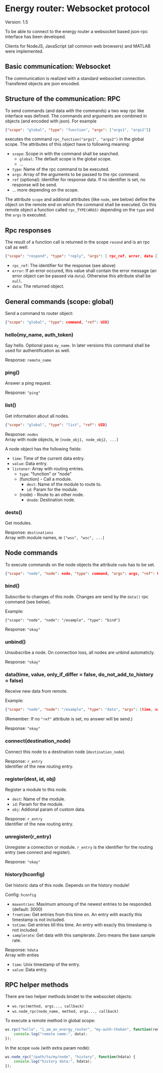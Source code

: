 # Energy router: Websocket protocol

Version: 1.5

To be able to connect to the energy router a websocket based json-rpc interface has been developed.

Clients for NodeJS, JavaScript (all common web browsers) and MATLAB were implemented.

## Basic communication: Websocket

The communication is realized with a standard websocket connection. Transfered objects are json encoded.

## Structure of the communication: RPC

To send commands (and data with the commands) a two way rpc like interface was defined. The commands and arguments are combined in objects (and encoded with json). For example
```json
{"scope": "global", "type": "function", "args": ["args1", "args2"]}
```
executes the command ``rpc_function("args1", "args2")`` in the global scope. The attributes of this object have to following meaning:

  * ``scope``: Scope in with the command shall be searched.
    * ``global``: The default scope is the global scope.
    * ...
  * ``type``: Name of the rpc command to be executed.
  * ``args``: Array of the arguments to be passed to the rpc command.
  * ``ref`` (optional): Identifier for response data. If no identifier is set, no response will be send.
  * ... more depending on the scope.

The attribute ``scope`` and addional attributes (like ``node``, see below) define the object on the remote end on which the command shall be executed. On this remote object a function called ``rpc_TYPE(ARGS)`` depending on the ``type`` and the ``args`` is executed.

## Rpc responses

The result of a function call is returned in the scope ``resond`` and is an rpc call as well:

```json
{"scope": "respond", "type": "reply", "args": [ rpc_ref, error, data ]}
```
  * ``rpc_ref``: The identifier for the response (see above)
  * ``error``: If an error occured, this value shall contain the error message (an error object can be passed via ``data``). Otherwise this attribute shall be ``null``.
  * ``data``: The returned object.


## General commands (scope: global)

Send a command to router object:
```json
{"scope": "global", "type": command, "ref": UID}
```

### hello(my_name, auth_token)

Say hello. Optional pass ``my_name``. In later versions this command shall be used for authentification as well.

Response: ``remote_name``

### ping()

Answer a ping request.

Response: ``"ping"``

### list()

Get information about all nodes.

```json
{"scope": "global", "type": "list", "ref": UID}
```

Response: ``nodes``<br>
Array with node objects, ie ``[node_obj1, node_obj2, ...]``

A node object has the following fields:
  * ``time``: Time of the current data entry.
  * ``value``: Data entry.
  * ``listener``: Array with routing entries.
    * ``type``: "function" or "node"
    * (function) - Call a module.
      * ``dest``: Name of the module to route to.
      * ``id``: Param for the module.
    * (node) - Route to an other node.
      * ``dnode``: Destination node.

### dests()

Get modules.

Response: ``destinations``<br>
Array with module names, ie ``["wss", "wsc", ...]``


## Node commands

To execute commands on the node objects the attribute ``node`` has to be set.

```json
{"scope": "node", "node": node, "type": command, "args": args, "ref": UID}
```

### bind()

Subscribe to changes of this node. Changes are send by the ``data()`` rpc command (see below).

Example:
```
{"scope": "node", "node": "/example", "type": "bind"}
```

Response: ``"okay"``

### unbind()

Unsubscribe a node.
On connection loss, all nodes are unbind automaticly.

Response: ``"okay"``

### data(time, value, only_if_differ = false, do_not_add_to_history = false)

Receive new data from remote.

Example:
```json
{"scope": "node", "node": "/example", "type": "data", "args": [time, value, only_if_differ, do_not_add_to_history]}
```
(Remember: If no ``"ref"`` attribute is set, no answer will be send.)

Response: ``"okay"``

### connect(destination_node)

Connect this node to a destination node (``destination_node``).

Response: ``r_entry``<br>
Identifier of the new routing entry.

### register(dest, id, obj)

Register a module to this node.
  * ``dest``: Name of the module.
  * ``id``: Param for the module.
  * ``obj``: Addional param of custom data.

Response: ``r_entry``<br>
Identifier of the new routing entry.

### unregister(r_entry)

Unregister a connection or module. ``r_entry`` is the identifier for the routing entry (see connect and register).

Response: ``"okay"``

### history(hconfig)

Get historic data of this node. Depends on the history module!

Config: ``hconfig``
  * ``maxentries``: Maximum amoung of the newest entries to be responded. (default: 3000)
  * ``fromtime``: Get entries from this time on. An entry with exactly this timestamp is not included.
  * ``totime``: Get entries till this time. An entry with exacly this timestamp is not included.
  * ``samplerate``: Get data with this samplerate. Zero means the base sample rate.

Response: ``hdata``<br>
Array with enties
  * ``time``: Unix timestamp of the entry.
  * ``value``: Data entry.

## RPC helper methods

There are two helper methods bindet to the websocket objects:
  * ``ws.rpc(method, args..., callback)``
  * ``ws.node_rpc(node_name, method, args..., callback)``

To execute a remote method in global scope:
```javascript
ws.rpc("hello", "i_am_an_energy_router", "my-auth-thoken", function(remote_name) {
	console.log("remote name:", data);
});
```

In the scope ``node`` (with extra param node):
```javascript
ws.node_rpc("/path/to/my/node", "history", function(hdata) {
	console.log("history data:", hdata);
});
```
